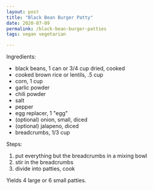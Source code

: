 ```yaml
---
layout: post
title: "Black Bean Burger Patty"
date: 2020-07-09
permalink: /black-bean-burger-patties
tags: vegan vegetarian

---
```


Ingredients:
  * black beans, 1 can or 3/4 cup dried, cooked
  * cooked brown rice or lentils, .5 cup
  * corn, 1 cup
  * garlic powder
  * chili powder
  * salt
  * pepper
  * egg replacer, 1 "egg"
  * (optional) onion, small, diced
  * (optional) jalapeno, diced
  * breadcrumbs, 1/3 cup

Steps:
  1. put everything but the breadcrumbs in a mixing bowl
  1. stir in the breadcrumbs
  1. divide into patties, cook

Yields 4 large or 6 small patties.

